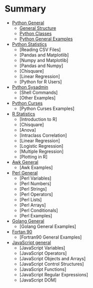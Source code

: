 # Summary

- [Python General](p1-python-general)
    - [General Structure](01-general-structure.md)
    - [Python Classes](02-python-classes.md)
    - [Python General Examples](03-python-examples.md)
- [Python Statistics](p2-python-statistics.md)
    - [Reading CSV Files]
    - [Pandas and Matplotlib]
    - [Numpy and Matplotlib]
    - [Pandas and Numpy]
    - [Chisquare]
    - [Linear Regression]
    - [Python for R Users]
- [Python Sysadmin](p3-python-sysadmin.md)
    - [Shell Commands]
    - [Other Examples]
- [Python Curses](p4-python-curses.md)
    - [Python Curses Examples]
- [R Statistics](p5-r-statistics.md)
    - [Introduction to R]
    - [Chisquare]
    - [Anova]
    - [Intraclass Correlation]
    - [Linear Regression]
    - [Logistic Regression]
    - [Multiple Regression]
    - [Plotting in R]
- [Awk General](p6-awk-general.md)
    - [Awk Examples]
- [Perl General](p7-perl-general.md)
    - [Perl Variables]
    - [Perl Numbers]
    - [Perl Strings]
    - [Perl Operators]
    - [Perl Lists]
    - [Perl Arrays]
    - [Perl Conditionals]
    - [Perl Examples]
- [Golang General](p8-golang-general.md)
    - [Golang General Examples]
- [Fortan 90](p9-fortran90.md)
    - [Fortran90 General Examples]
- [JavaScript general](p10-javascript-general.md)
    - [JavaScript Variables]
    - [JavaScript Operators]
    - [JavaScript Objects and Arrays]
    - [JavaScript Control Structures]
    - [JavaScript Functions]
    - [JavaScript Regular Expressions]
    - [JavaScript DOM]
